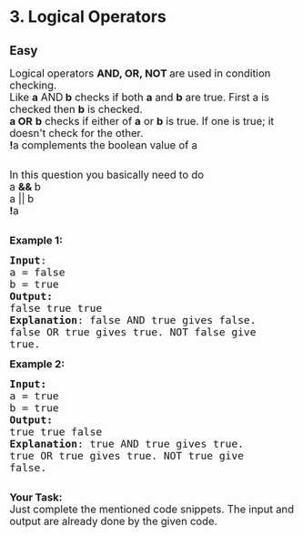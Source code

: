 # 3. Logical Operators
## Easy
<div class="problem-statement">
                <p></p><p><span style="font-size:18px">Logical operators <strong>AND, OR, NOT&nbsp;</strong>are used in condition checking.<br>
Like <strong>a</strong> AND<strong>&nbsp;b</strong> checks if both <strong>a</strong> and <strong>b</strong> are true. First a is checked then <strong>b</strong> is checked.<br>
<strong>a&nbsp;OR</strong>&nbsp;<strong>b</strong> checks if either of <strong>a</strong> or <strong>b</strong> is true. If one is true; it doesn't check for the other.<br>
<strong>!</strong>a complements the boolean value of a</span></p>

<p><br>
<span style="font-size:18px">In this question you basically need to do<br>
a <strong>&amp;&amp;&nbsp;</strong>b<br>
a ||<strong>&nbsp;</strong>b<br>
<strong>!</strong>a</span></p>

<p><br>
<span style="font-size:18px"><strong>Example 1:</strong></span></p>

<pre><span style="font-size:18px"><strong>Input</strong>:
a = false
b = true
<strong>Output:</strong> 
false true true
<strong>Explanation</strong>: false AND true gives false.
false OR true gives true. NOT false give
true.
</span></pre>

<p><span style="font-size:18px"><strong>Example 2:</strong></span></p>

<pre><span style="font-size:18px"><strong>Input:</strong>
a = true 
b = true 
<strong>Output:</strong> 
true true false
<strong>Explanation</strong>: true AND true gives true.
true OR true gives true. NOT true give
false.</span></pre>

<p><br>
<span style="font-size:18px"><strong>Your Task:&nbsp; </strong><br>
Just complete the mentioned code snippets. The input and output are already done by the given code.</span></p>
 <p></p>
            </div>